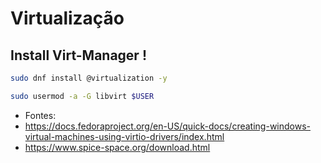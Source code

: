 # Virtualização

## Install Virt-Manager !

```bash
sudo dnf install @virtualization -y
```

```bash
sudo usermod -a -G libvirt $USER
```

* Fontes: 
* <https://docs.fedoraproject.org/en-US/quick-docs/creating-windows-virtual-machines-using-virtio-drivers/index.html>
* <https://www.spice-space.org/download.html>
